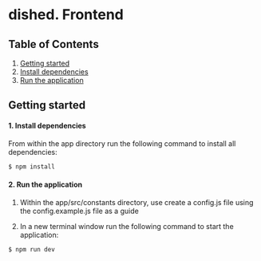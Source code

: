 # dished. Frontend


## Table of Contents

1. [Getting started](#Getting-Started)
  1. [Install dependencies](#Install-Dependencies)
  2. [Run the application](#Run-Application)


## Getting started

#### 1. Install dependencies

  From within the app directory run the following command to install all dependencies:

  ```sh
  $ npm install
  ```

#### 2. Run the application

  1. Within the app/src/constants directory, use create a config.js file using the config.example.js file as a guide

  2. In a new terminal window run the following command to start the application:

  ```sh
  $ npm run dev
  ```
